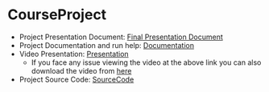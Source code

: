 # CourseProject

- Project Presentation Document: [Final Presentation Document](FinalPresentation.pdf)
- Project Documentation and run help: [Documentation](FinalProjectDocumentation.pdf)
- Video Presentation: [Presentation](https://mediaspace.illinois.edu/media/t/1_pv64reae)
  - If you face any issue viewing the video at the above link you can also download the video from [here](https://drive.google.com/file/d/1gaFszGv9hczze3W8wEAdAvLfDXuC9ntV/view?usp=sharing)
- Project Source Code: [SourceCode](source_code)
